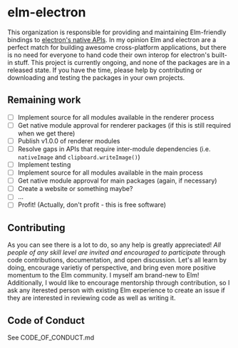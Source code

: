 # elm-electron

This organization is responsible for providing and maintaining Elm-friendly bindings to [electron's native APIs](https://github.com/atom/electron/tree/master/docs#api-references). In my opinion Elm and electron are a perfect match for building awesome cross-platform applications, but there is no need for everyone to hand code their own interop for electron's built-in stuff. This project is currently ongoing, and none of the packages are in a released state. If you have the time, please help by contributing or downloading and testing the packages in your own projects.

## Remaining work
- [ ] Implement source for all modules available in the renderer process
- [ ] Get native module approval for renderer packages (if this is still required when we get there)
- [ ] Publish v1.0.0 of renderer modules
- [ ] Resolve gaps in APIs that require inter-module dependencies (i.e. `nativeImage` and `clipboard.writeImage()`)
- [ ] Implement testing
- [ ] Implement source for all modules available in the main process
- [ ] Get native module approval for main packages (again, if necessary)
- [ ] Create a website or something maybe?
- [ ] ...
- [ ] Profit! (Actually, don't profit - this is free software)

## Contributing

As you can see there is a lot to do, so any help is greatly appreciated! *All people of any skill level are invited and encouraged to participate* through code contributions, documentation, and open discussion. Let's all learn by doing, encourage varietiy of perspective, and bring even more positive momentum to the Elm community. I myself am brand-new to Elm! Additionally, I would like to encourage mentorship through contribution, so I ask any iterested person with existing Elm experience to create an issue if they are interested in reviewing code as well as writing it.

## Code of Conduct

See CODE_OF_CONDUCT.md

